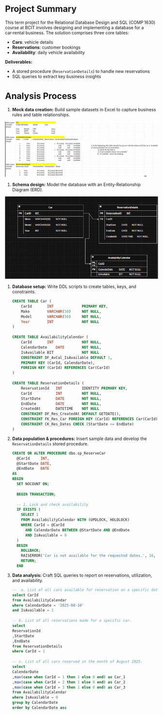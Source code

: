 # Project Summary

This term project for the Relational Database Design and SQL (COMP 1630) course at BCIT involves designing and implementing a database for a car‑rental business. The solution comprises three core tables:

- **Cars**: vehicle details
- **Reservations**: customer bookings
- **Availability**: daily vehicle availability

**Deliverables:**

- A stored procedure (`ReservationDetails`) to handle new reservations
- SQL queries to extract key business insights

# Analysis Process

1. **Mock data creation:** Build sample datasets in Excel to capture business rules and table relationships.

![alt text](image-1.png)

1. **Schema design:** Model the database with an Entity‑Relationship Diagram (ERD).

![alt text](image-2.png)

1. **Database setup:** Write DDL scripts to create tables, keys, and constraints.
    
    ```sql
    CREATE TABLE Car (
    	CarId		INT				PRIMARY KEY, 
    	Make		VARCHAR(50)		NOT NULL, 
    	Model		VARCHAR(50)		NOT NULL, 
    	Year		INT				NOT NULL
    )
    
    CREATE TABLE AvailabilityCalendar (
    	CarId		INT				NOT NULL,  
    	CalendarDate	DATE		NOT NULL, 
    	IsAvailable	BIT				NOT NULL
    	CONSTRAINT DF_AvCal_IsAvailable DEFAULT 1, 
    	PRIMARY KEY (CarId, CalendarDate), 
    	FOREIGN KEY (CarId) REFERENCES Car(CarId) 
    ) 
    
    CREATE TABLE ReservationDetails (
    	ReservationId	INT			IDENTITY PRIMARY KEY,  
    	CarId			INT			NOT NULL,
    	StartDate		DATE		NOT NULL,  
    	EndDate			DATE		NOT NULL,  
    	CreatedAt		DATETIME	NOT NULL  
    	CONSTRAINT DF_Res_CreatedAt DEFAULT GETDATE(), 
    	CONSTRAINT FK_Res_Car FOREIGN KEY (CarId) REFERENCES Car(CarId), 
    	CONSTRAINT CK_Res_Dates CHECK (StartDate <= EndDate) 
    )
    ```
    
2. **Data population & procedures:** Insert sample data and develop the `ReservationDetails` stored procedure.
    
    ```sql
    CREATE OR ALTER PROCEDURE dbo.sp_ReserveCar
      @CarId     INT,
      @StartDate DATE,
      @EndDate   DATE
    AS
    BEGIN
      SET NOCOUNT ON;
    
      BEGIN TRANSACTION;
    
      -- 1. Lock and check availability
      IF EXISTS (
        SELECT 1
        FROM AvailabilityCalendar WITH (UPDLOCK, HOLDLOCK)
        WHERE CarId = @CarId
          AND CalendarDate BETWEEN @StartDate AND @EndDate
          AND IsAvailable = 0
      )
      BEGIN
        ROLLBACK;
        RAISERROR('Car is not available for the requested dates.', 16, 1);
        RETURN;
      END
    ```
    
3. **Data analysis:** Craft SQL queries to report on reservations, utilization, and availability.
    
    ```sql
    --  a. List of all cars available for reservation on a specific date.
    select CarId
    from AvailabilityCalendar
    where CalendarDate = '2025-08-10'
    and IsAvailable = 1
    
    -- b. List of all reservations made for a specific car.
    select
    ReservationId
    ,StartDate
    ,EndDate
    from ReservationDetails
    where CarId = 1
    
    -- c. List of all cars reserved in the month of August 2025.
    select 
    CalendarDate
    ,max(case when CarId = 1 then 1 else 0 end) as Car_1
    ,max(case when CarId = 2 then 1 else 0 end) as Car_2
    ,max(case when CarId = 3 then 1 else 0 end) as Car_3
    from AvailabilityCalendar
    where IsAvailable = 0
    group by CalendarDate
    order by CalendarDate asc
    
    ```